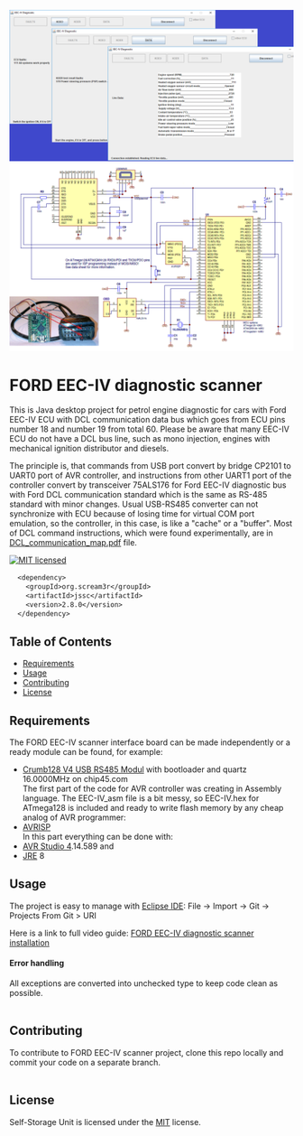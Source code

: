 ![Alt text](Ford_EEC-IV_scanner_app.png)
![Alt text](Ford_EEC-IV_scanner.png)

FORD EEC-IV diagnostic scanner
==============================
This is Java desktop project for petrol engine diagnostic for cars with
Ford EEC-IV ECU with DCL communication data bus which goes from ECU pins number 18 and number 19 from total 60.
Please be aware that many EEC-IV ECU do not have a DCL bus line, such as mono injection, engines with mechanical ignition distributor and diesels.

The principle is, that commands from USB port convert by bridge CP2101 to UART0 port of AVR controller, and instructions from other UART1 port of the controller convert by transceiver 75ALS176 for Ford EEC-IV diagnostic bus with Ford DCL communication standard which is the same as RS-485 standard with minor changes.
Usual USB-RS485 converter can not synchronize with ECU because of losing time for virtual COM port emulation, so the controller, in this case, is like a "cache" or a "buffer". Most of DCL command instructions, which were found experimentally, are in [DCL_communication_map.pdf][commap] file.
 
[![MIT licensed](https://img.shields.io/badge/license-MIT-blue.svg)](https://github.com/babroval/ford-eec-iv-scanner/blob/master/LICENSE)
```
  <dependency>
    <groupId>org.scream3r</groupId>
    <artifactId>jssc</artifactId>
    <version>2.8.0</version>
  </dependency>
```
Table of Contents
-----------------
  * [Requirements](#requirements)
  * [Usage](#usage)
  * [Contributing](#contributing)
  * [License](#license)  

Requirements
------------
  The FORD EEC-IV scanner interface board can be made independently or a ready module can be found, for example:
  * [Crumb128 V4 USB RS485 Modul][crumb128] with bootloader and quartz 16.0000MHz on chip45.com
  <br/>The first part of the code for AVR controller was creating in Assembly language. The EEC-IV_asm file is a bit messy, so EEC-IV.hex for ATmega128 is included and ready to write flash memory by any cheap analog of AVR programmer:
  * [AVRISP][avrisp]
  <br/>In this part everything can be done with:
  * [AVR Studio 4][avr].14.589 and
  * [JRE][jre] 8


Usage
-----
The project is easy to manage with [Eclipse IDE][eclipse]:
File -> Import -> Git -> Projects From Git > URI

Here is a link to full video guide:
[FORD EEC-IV diagnostic scanner installation][video]  

#### Error handling
All exceptions are converted into unchecked type to
keep code clean as possible.
<br/>
<br/>

Contributing
------------
To contribute to FORD EEC-IV scanner project, clone this repo locally and  
commit your code on a separate branch.
<br/>
<br/>

License
-------
Self-Storage Unit is licensed under the [MIT][mit] license.  

[commap]: https://github.com/babroval/ford-eec-iv-diagnostic/blob/master/DCL_communication_map.pdf/
[avrisp]: https://www.microchip.com/developmenttools/ProductDetails/atavrisp2
[crumb128]: https://www.chip45.com/atmega128-usb-rs485-module.html
[avr]: http://www.microchip.com/mplab/avr-support/avr-and-sam-downloads-archive
[jre]: https://www.java.com/en/download/
[eclipse]: https://www.eclipse.org/downloads/
[video]: https://youtu.be/0mJQrj8HoHk/
[mit]: https://github.com/babroval/ford-eec-iv-scanner/blob/master/LICENSE/

